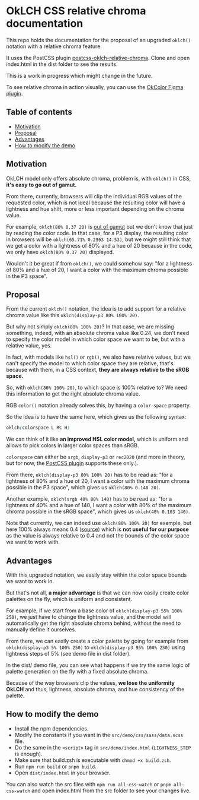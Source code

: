# OkLCH CSS relative chroma documentation

This repo holds the documentation for the proposal of an upgraded `oklch()` notation with a relative chroma feature.

It uses the PostCSS plugin [postcss-oklch-relative-chroma](https://github.com/dokozero/postcss-oklch-relative-chroma). Clone and open index.html in the dist folder to see the results.

This is a work in progress which might change in the future.

To see relative chroma in action visually, you can use the [OkColor Figma plugin](https://www.figma.com/community/plugin/1173638098109123591/okcolor).

## Table of contents

- [Motivation](#motivation)
- [Proposal](#proposal)
- [Advantages](#advantages)
- [How to modify the demo](#how-to-modify-the-demo)

## Motivation

OkLCH model only offers absolute chroma, problem is, with `oklch()` in CSS, **it's easy to go out of gamut.**

From there, currently, browsers will clip the individual RGB values of the requested color, which is not ideal because the resulting color will have a lightness and hue shift, more or less important depending on the chroma value.

For example, `oklch(80% 0.37 20)` is [out of gamut](https://oklch.com/#80,0.37,20,100) but we don't know that just by reading the color code. In that case, for a P3 display, the resulting color in browsers will be `oklch(65.71% 0.2963 14.53)`, but we might still think that we get a color with a lightness of 80% and a hue of 20 because in the code, we only have `oklch(80% 0.37 20)` displayed.

Wouldn't it be great if from `oklch()`, we could somehow say: "for a lightness of 80% and a hue of 20, I want a color with the maximum chroma possible in the P3 space".

## Proposal

From the current `oklch()` notation, the idea is to add support for a relative chroma value like this `oklch(display-p3 80% 100% 20)`.

But why not simply `oklch(80% 100% 20)`? In that case, we are missing something, indeed, with an absolute chroma value like 0.24, we don't need to specify the color model in which color space we want to be, but with a relative value, yes.

In fact, with models like `hsl()` or `rgb()`, we also have relative values, but we can't specify the model to which color space they are relative, that's because with them, in a CSS context, **they are always relative to the sRGB space.**

So, with `oklch(80% 100% 20)`, to which space is 100% relative to? We need this information to get the right absolute chroma value.

RGB `color()` notation already solves this, by having a `color-space` property.

So the idea is to have the same here, which gives us the following syntax:

```css
oklch(colorspace L RC H)
```

We can think of it like **an improved HSL color model,** which is uniform and allows to pick colors in larger color spaces than sRGB.

`colorspace` can either be `srgb`, `display-p3` or `rec2020` (and more in theory, but for now, the [PostCSS plugin](https://github.com/dokozero/postcss-oklch-relative-chroma) supports these only.).

From there, `oklch(display-p3 80% 100% 20)` has to be read as: "for a lightness of 80% and a hue of 20, I want a color with the maximum chroma possible in the P3 space", which gives us `oklch(80% 0.148 20)`.

Another example, `oklch(srgb 40% 80% 140)` has to be read as: "for a lightness of 40% and a hue of 140, I want a color with 80% of the maximum chroma possible in the sRGB space", which gives us `oklch(40% 0.103 140)`.

Note that currently, we can indeed use `oklch(80% 100% 20)` for example, but here 100% always means 0.4 ([source](https://developer.mozilla.org/en-US/docs/Web/CSS/color_value/oklch)) which is **not useful for our purpose** as the value is always relative to 0.4 and not the bounds of the color space we want to work with.

## Advantages

With this upgraded notation, we easily stay within the color space bounds we want to work in.

But that's not all, **a major advantage** is that we can now easily create color palettes on the fly, which is uniform and consistent.

For example, if we start from a base color of `oklch(display-p3 55% 100% 250)`, we just have to change the lightness value, and the model will automatically get the right absolute chroma behind, without the need to manually define it ourselves.

From there, we can easily create a color palette by going for example from `oklch(display-p3 5% 100% 250)` to `oklch(display-p3 95% 100% 250)` using lightness steps of 5% (see demo file in dist folder).

In the dist/ demo file, you can see what happens if we try the same logic of palette generation on the fly with a fixed absolute chroma.

Because of the way browsers clip the values, **we lose the uniformity OkLCH** and thus, lightness, absolute chroma, and hue consistency of the palette.

## How to modify the demo

- Install the npm dependencies.
- Modify the constants if you want in the `src/demo/css/sass/data.scss` file.
- Do the same in the `<script>` tag in `src/demo/index.html` (`LIGHTNESS_STEP` is enough).
- Make sure that build.zsh is executable with `chmod +x build.zsh`.
- Run `npm run build` or `pnpm build`.
- Open `dist/index.html` in your browser.

You can also watch the src files with `npm run all-css-watch` or `pnpm all-css-watch` and open index.html from the src folder to see your changes live.
